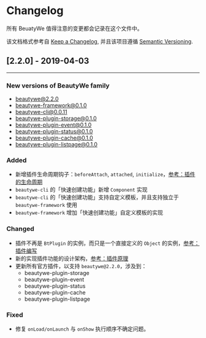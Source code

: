 # Changelog

所有 BeuatyWe 值得注意的变更都会记录在这个文件中。

该文档格式参考自 [Keep a Changelog](https://keepachangelog.com/en/1.0.0/),
并且该项目遵循 [Semantic Versioning](https://semver.org/spec/v2.0.0.html).

## [2.2.0] - 2019-04-03

--------

### New versions of BeautyWe family

- beautywe@2.2.0
- beautywe-framework@0.1.0
- beautywe-cli@0.0.11
- beautywe-plugin-storage@0.1.0
- beautywe-plugin-event@0.1.0
- beautywe-plugin-status@0.1.0
- beautywe-plugin-cache@0.1.0
- beautywe-plugin-listpage@0.1.0

### Added
- 新增插件生命周期钩子：`beforeAttach`, `attached`, `initialize`，[参考：插件的生命周期](/contents/core/plugin/how-to-work.md#插件的生命周期)
- `beautywe-cli` 的「快速创建功能」新增 `Component` 实现
- `beautywe-cli` 的「快速创建功能」支持自定义模板，并且支持独立于 `beautywe-framework` 使用
- `beautywe-framework` 增加「快速创建功能」自定义模板的实现

### Changed
- 插件不再是 `BtPlugin` 的实例，而只是一个直接定义的 `Object` 的实例，[参考：插件编写](/contents/core/plugin/write.md)
- 新的实现插件功能的设计架构，[参考：插件原理](/contents/core/plugin/how-to-work.md)
- 更新所有官方插件，以支持 `beautywe@2.2.0`，涉及到：
    - beautywe-plugin-storage
    - beautywe-plugin-event
    - beautywe-plugin-status
    - beautywe-plugin-cache
    - beautywe-plugin-listpage

### Fixed
- 修复 `onLoad/onLaunch` 与 `onShow` 执行顺序不确定问题。
